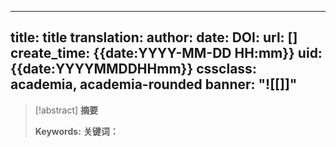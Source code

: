 
---
title: 
title translation: 
author: 
date: 
DOI: 
url: []
create_time: {{date:YYYY-MM-DD HH:mm}}
uid: {{date:YYYYMMDDHHmm}}
cssclass: academia, academia-rounded
banner: "![[]]"
---

> [!abstract] **摘要**
> 
>**Keywords:** 
>**关键词：**

